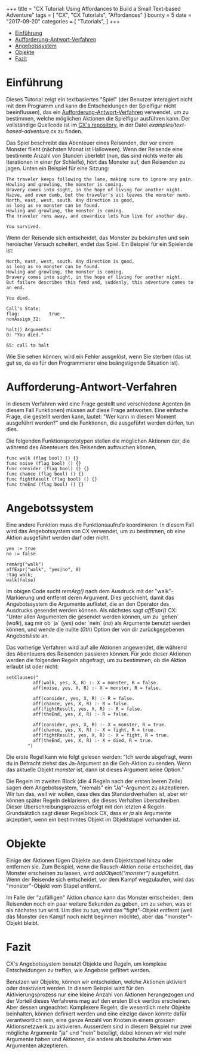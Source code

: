 +++
title = "CX Tutorial: Using Affordances to Build a Small Text-based Adventure"
tags = [
    "CX",
    "CX Tutorials",
    "Affordances"
]
bounty = 5
date = "2017-09-20"
categories = [
    "Tutorials",
]
+++

<!-- MarkdownTOC autolink="true" bracket="round" depth="2" -->

- [Einführung](#Einführung)
- [Aufforderung-Antwort-Verfahren](#Aufforderung-Antwort-Verfahren)
- [Angebotssystem](#Angebotssystem)
- [Objekte](#Objekte)
- [Fazit](#Fazit)

<!-- /MarkdownTOC -->

# Einführung

Dieses Tutorial zeigt ein textbasiertes "Spiel" (der Benutzer interagiert nicht mit dem Programm und 
kann die Entscheidungen der Spielfigur nicht beeinflussen), das ein
[Aufforderung-Antwort-Verfahren](#Aufforderung-Antwort-Verfahren) verwendet, um zu bestimmen, 
welche möglichen Aktionen die Spielfigur ausführen kann. Der vollständige Quellcode ist im
[CX's repository](https://github.com/skycoin/cx), in der Datei *examples/text-based-adventure.cx* zu finden.

Das Spiel beschreibt das Abenteuer eines Reisenden, der vor einem Monster flieht (nächsten Monat ist Halloween). 
Wenn der Reisende eine bestimmte Anzahl von Stunden überlebt (nun, das sind nichts weiter 
als Iterationen in einer *for* Schleife), hört das Monster auf, den Reisenden zu jagen. 
Unten ein Beispiel für eine Sitzung:


```
The traveler keeps following the lane, making sure to ignore any pain.
Howling and growling, the monster is coming.
Bravery comes into sight, in the hope of living for another night.
Naive, and even dumb, but the traveler's act leaves the monster numb.
North, east, west, south. Any direction is good,
as long as no monster can be found.
Howling and growling, the monster is coming.
The traveler runs away, and cowardice lets him live for another day.

You survived.
```

Wenn der Reisende sich entscheidet, das Monster zu bekämpfen und sein heroischer Versuch
scheitert, endet das Spiel. Ein Beispiel für ein Spielende ist:

```
North, east, west, south. Any direction is good,
as long as no monster can be found.
Howling and growling, the monster is coming.
Bravery comes into sight, in the hope of living for another night.
But failure describes this fend and, suddenly, this adventure comes to an end.

You died.

Call's State:
flag:			true
nonAssign_32:		""

halt() Arguments:
0: "You died."

65: call to halt
```

Wie Sie sehen können, wird ein Fehler ausgelöst, wenn Sie sterben (das ist gut so, 
da es für den Programmierer eine beängstigende Situation ist).


# Aufforderung-Antwort-Verfahren

In diesem Verfahren wird eine Frage gestellt und verschiedene Agenten (in diesem Fall 
Funktionen) müssen auf diese Frage antworten. Eine einfache Frage, die gestellt werden 
kann, lautet: "Wer kann in diesem Moment ausgeführt werden?" und die Funktionen, die 
ausgeführt werden dürfen, tun dies.

Die folgenden Funktionsprototypen stellen die möglichen Aktionen dar, die während des 
Abenteuers des Reisenden auftauchen können.


```
func walk (flag bool) () {}
func noise (flag bool) () {}
func consider (flag bool) () {}
func chance (flag bool) () {}
func fightResult (flag bool) () {}
func theEnd (flag bool) () {}
```

# Angebotssystem

Eine andere Funktion muss die Funktionsaufrufe koordinieren. In diesem 
Fall wird das Angebotssystem von CX verwendet, um zu bestimmen, ob eine 
Aktion ausgeführt werden darf oder nicht.

```
yes := true
no := false

remArg("walk")
affExpr("walk", "yes|no", 0)
:tag walk;
walk(false)
```

Im obigen Code sucht *remArg()* nach dem Ausdruck mit der "walk"-Markierung
und entfernt deren Argument. Dies geschieht, damit das Angebotssystem die 
Argumente auflistet, die an den Operator des Ausdrucks gesendet werden können. 
Als nächstes sagt *affExpr()* CX: "Unter allen Argumenten die gesendet werden 
können, um zu ´gehen´ (*walk*), sag mir ob ´ja´ (*yes*) oder ´nein´ (*no*) als 
Argumente benutzt werden können, und wende die nullte (*0th*) Option der von dir 
zurückgegebenen Angebotsliste an.

Das vorherige Verfahren wird auf alle Aktionen angewendet, die während des Abenteuers 
des Reisenden passieren können. Für jede dieser Aktionen werden die folgenden Regeln 
abgefragt, um zu bestimmen, ob die Aktion erlaubt ist oder nicht:


```
setClauses("
          aff(walk, yes, X, R) :- X = monster, R = false.
          aff(noise, yes, X, R) :- X = monster, R = false.

          aff(consider, yes, X, R) :- R = false.
          aff(chance, yes, X, R) :- R = false.
          aff(fightResult, yes, X, R) :- R = false.
          aff(theEnd, yes, X, R) :- R = false.

          aff(consider, yes, X, R) :- X = monster, R = true.
          aff(chance, yes, X, R) :- X = fight, R = true.
          aff(fightResult, yes, X, R) :- X = fight, R = true.
          aff(theEnd, yes, X, R) :- X = died, R = true.
        ")
```

Die erste Regel kann wie folgt gelesen werden: "Ich werde abgefragt, 
wenn du in Betracht ziehst das Ja-Argument an die Geh-Aktion zu senden. 
Wenn das aktuelle Objekt *monster* ist, dann ist dieses Argument keine Option."

Die Regeln im zweiten Block (die 4 Regeln nach der ersten leeren Zeile) sagen 
dem Angebotssystem, "niemals" ein "Ja"-Argument zu akzeptieren. Wir tun das, weil 
wir wollen, dass dies das Standardverhalten ist, aber wir können später Regeln 
deklarieren, die dieses Verhalten überschreiben. Dieser Überschreibungsprozess 
erfolgt mit den letzten 4 Regeln. Grundsätzlich sagt dieser Regelblock CX, dass er *ja* 
als Argumente akzeptiert, wenn ein bestimmtes Objekt im Objektstapel vorhanden ist.


# Objekte

Einige der Aktionen fügen Objekte aus dem Objektstapel hinzu oder entfernen sie. 
Zum Beispiel, wenn die Rausch-Aktion *noise* entscheidet, das Monster erscheinen 
zu lassen, wird *addObject("monster")* ausgeführt. Wenn der Reisende sich entscheidet, 
vor dem Kampf wegzulaufen, wird das "monster"-Objekt vom Stapel entfernt.

Im Falle der "zufälligen" Aktion *chance* kann das Monster entscheiden, dem Reisenden 
noch ein paar weitere Sekunden zu geben, um zu sehen, was er als nächstes tun wird. 
Um dies zu tun, wird das "fight"-Objekt entfernt (weil das Monster den Kampf noch nicht 
beginnen möchte), aber das "monster"-Objekt bleibt.


# Fazit

CX's Angebotssystem benutzt Objekte und Regeln, um komplexe Entscheidungen
zu treffen, wie Angebote gefiltert werden.

Benutzen wir Objekte, können wir entscheiden, welche Aktionen aktiviert 
oder deaktiviert werden. In diesem Beispiel wird für den Aktivierungsprozess
nur eine kleine Anzahl von Aktionen herangezogen und der Vorteil dieses 
Verfahrens mag auf den ersten Blick wertlos erscheinen. Aber dessen ungeachtet: 
Komplexere Regeln, die wesentlich mehr Objekte beinhalten, können definiert 
werden und eine einzige davon könnte dafür verantwortlich sein, eine ganze Anzahl 
von Knoten in einem grossen Aktionsnetzwerk zu aktivieren. Ausserdem sind in diesem 
Beispiel nur zwei mögliche Argumente "ja" und "nein" beteiligt, dabei können wir 
viel mehr Argumente haben und Aktionen, die andere als boolsche Arten von Argumenten
akzeptieren.

